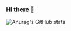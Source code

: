 ### Hi there 👋

![Anurag's GitHub stats](https://github-readme-stats.vercel.app/api?username=Ammar1992-MK&count_private=true&show_icons=true&theme=radical)


